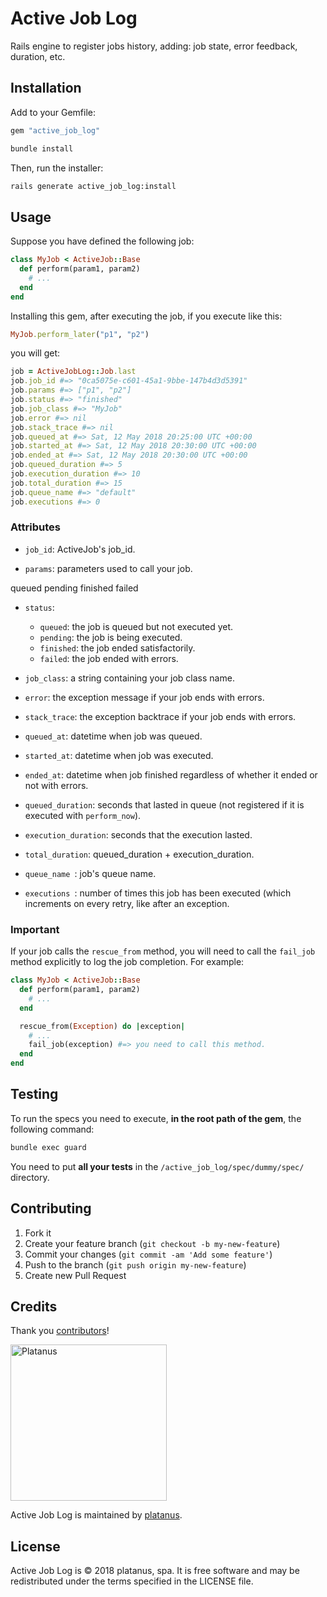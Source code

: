 # Active Job Log

Rails engine to register jobs history, adding: job state, error feedback, duration, etc.

## Installation

Add to your Gemfile:

```ruby
gem "active_job_log"
```

```bash
bundle install
```

Then, run the installer:

```bash
rails generate active_job_log:install
```

## Usage

Suppose you have defined the following job:

```ruby
class MyJob < ActiveJob::Base
  def perform(param1, param2)
    # ...
  end
end
```

Installing this gem, after executing the job, if you execute like this:

```ruby
MyJob.perform_later("p1", "p2")
```

you will get:

```ruby
job = ActiveJobLog::Job.last
job.job_id #=> "0ca5075e-c601-45a1-9bbe-147b4d3d5391"
job.params #=> ["p1", "p2"]
job.status #=> "finished"
job.job_class #=> "MyJob"
job.error #=> nil
job.stack_trace #=> nil
job.queued_at #=> Sat, 12 May 2018 20:25:00 UTC +00:00
job.started_at #=> Sat, 12 May 2018 20:30:00 UTC +00:00
job.ended_at #=> Sat, 12 May 2018 20:30:00 UTC +00:00
job.queued_duration #=> 5
job.execution_duration #=> 10
job.total_duration #=> 15
job.queue_name #=> "default"
job.executions #=> 0
```

### Attributes

- `job_id`: ActiveJob's job_id.

- `params`: parameters used to call your job.

queued pending finished failed

- `status`:
  - `queued`: the job is queued but not executed yet.
  - `pending`: the job is being executed.
  - `finished`: the job ended satisfactorily.
  - `failed`: the job ended with errors.


- `job_class`: a string containing your job class name.

- `error`: the exception message if your job ends with errors.

- `stack_trace`: the exception backtrace if your job ends with errors.

- `queued_at`: datetime when job was queued.

- `started_at`: datetime when job was executed.

- `ended_at`: datetime when job finished regardless of whether it ended or not with errors.

- `queued_duration`: seconds that lasted in queue (not registered if it is executed with `perform_now`).

- `execution_duration`: seconds that the execution lasted.

- `total_duration`: queued_duration + execution_duration.

- `queue_name `: job's queue name.

- `executions `: number of times this job has been executed (which increments on every retry, like after an exception.

### Important

If your job calls the `rescue_from` method, you will need to call the `fail_job` method explicitly to log the job completion. For example:

```ruby
class MyJob < ActiveJob::Base
  def perform(param1, param2)
    # ...
  end

  rescue_from(Exception) do |exception|
    # ...
    fail_job(exception) #=> you need to call this method.
  end
end
```

## Testing

To run the specs you need to execute, **in the root path of the gem**, the following command:

```bash
bundle exec guard
```

You need to put **all your tests** in the `/active_job_log/spec/dummy/spec/` directory.

## Contributing

1. Fork it
2. Create your feature branch (`git checkout -b my-new-feature`)
3. Commit your changes (`git commit -am 'Add some feature'`)
4. Push to the branch (`git push origin my-new-feature`)
5. Create new Pull Request

## Credits

Thank you [contributors](https://github.com/platanus/active_job_log/graphs/contributors)!

<img src="http://platan.us/gravatar_with_text.png" alt="Platanus" width="250"/>

Active Job Log is maintained by [platanus](http://platan.us).

## License

Active Job Log is © 2018 platanus, spa. It is free software and may be redistributed under the terms specified in the LICENSE file.

